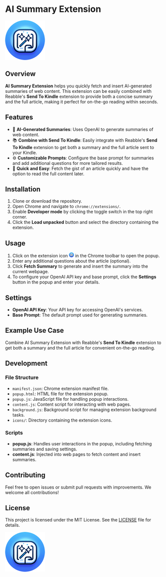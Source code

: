 # AI Summary Extension

![Icon](icons/icon128.png)

## Overview

**AI Summary Extension** helps you quickly fetch and insert AI-generated summaries of web content. This extension can be easily combined with Reabble's **Send To Kindle** extension to provide both a concise summary and the full article, making it perfect for on-the-go reading within seconds.

## Features

- 🧠 **AI-Generated Summaries**: Uses OpenAI to generate summaries of web content.
- 📚 **Combine with Send To Kindle**: Easily integrate with Reabble's **Send To Kindle** extension to get both a summary and the full article sent to your Kindle.
- ⚙️ **Customizable Prompts**: Configure the base prompt for summaries and add additional questions for more tailored results.
- 🚀 **Quick and Easy**: Fetch the gist of an article quickly and have the option to read the full content later.

## Installation

1. Clone or download the repository.
2. Open Chrome and navigate to `chrome://extensions/`.
3. Enable **Developer mode** by clicking the toggle switch in the top right corner.
4. Click the **Load unpacked** button and select the directory containing the extension.

## Usage

1. Click on the extension icon ![Icon](icons/icon16.png) in the Chrome toolbar to open the popup.
2. Enter any additional questions about the article (optional).
3. Click **Fetch Summary** to generate and insert the summary into the current webpage.
4. To configure your OpenAI API key and base prompt, click the **Settings** button in the popup and enter your details.

## Settings

- **OpenAI API Key**: Your API key for accessing OpenAI's services.
- **Base Prompt**: The default prompt used for generating summaries.

## Example Use Case

Combine AI Summary Extension with Reabble's **Send To Kindle** extension to get both a summary and the full article for convenient on-the-go reading.

## Development

### File Structure

- `manifest.json`: Chrome extension manifest file.
- `popup.html`: HTML file for the extension popup.
- `popup.js`: JavaScript file for handling popup interactions.
- `content.js`: Content script for interacting with web pages.
- `background.js`: Background script for managing extension background tasks.
- `icons/`: Directory containing the extension icons.

### Scripts

- **popup.js**: Handles user interactions in the popup, including fetching summaries and saving settings.
- **content.js**: Injected into web pages to fetch content and insert summaries.

## Contributing

Feel free to open issues or submit pull requests with improvements. We welcome all contributions!

## License

This project is licensed under the MIT License. See the [LICENSE](LICENSE) file for details.

![Icon](icons/icon128.png)
